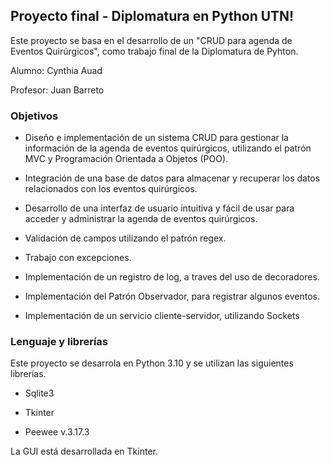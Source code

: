 ## Proyecto final - Diplomatura en Python UTN!

Este proyecto se basa en el desarrollo de un "CRUD para agenda de Eventos Quirúrgicos", como trabajo final de la Diplomatura de Pyhton.

Alumno: Cynthia Auad

Profesor: Juan Barreto

### Objetivos
- Diseño e implementación de un sistema CRUD para gestionar la información de la agenda de eventos quirúrgicos, utilizando el patrón MVC y Programación Orientada a Objetos (POO).

- Integración de una base de datos para almacenar y recuperar los datos relacionados con los eventos quirúrgicos.

- Desarrollo de una interfaz de usuario intuitiva y fácil de usar para acceder y administrar la agenda de eventos quirúrgicos.

- Validación de campos utilizando el patrón regex.

- Trabajo con excepciones.

- Implementación de un registro de log, a traves del uso de decoradores.

- Implementación del Patrón Observador, para registrar algunos eventos.

- Implementación de un servicio cliente-servidor, utilizando Sockets

### Lenguaje y librerías

Este proyecto se desarrola en Python 3.10 y se utilizan las siguientes librerías.

- Sqlite3

- Tkinter

- Peewee v.3.17.3

La GUI está desarrollada en Tkinter.
